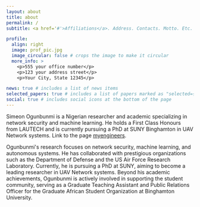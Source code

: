 ```yaml
---
layout: about
title: about
permalink: /
subtitle: <a href='#'>Affiliations</a>. Address. Contacts. Motto. Etc.

profile:
  align: right
  image: prof_pic.jpg
  image_circular: false # crops the image to make it circular
  more_info: >
    <p>555 your office number</p>
    <p>123 your address street</p>
    <p>Your City, State 12345</p>

news: true # includes a list of news items
selected_papers: true # includes a list of papers marked as "selected={true}"
social: true # includes social icons at the bottom of the page
---
```


Simeon Ogunbunmi is a Nigerian researcher and academic specializing in network security and machine learning. He holds a First Class Honours from LAUTECH and is currently pursuing a PhD at SUNY Binghamton in UAV Network systems. Link to the page [myengineers](https://www.myengineers.com.ng/2024/12/04/lautech-graduate-excells-at-suny-university-binghamton-credits-foundation-to-undergraduate-studies/).

Ogunbunmi's research focuses on network security, machine learning, and autonomous systems. He has collaborated with prestigious organizations such as the Department of Defense and the US Air Force Research Laboratory. Currently, he is pursuing a PhD at SUNY, aiming to become a leading researcher in UAV Network systems. Beyond his academic achievements, Ogunbunmi is actively involved in supporting the student community, serving as a Graduate Teaching Assistant and Public Relations Officer for the Graduate African Student Organization at Binghamton University.